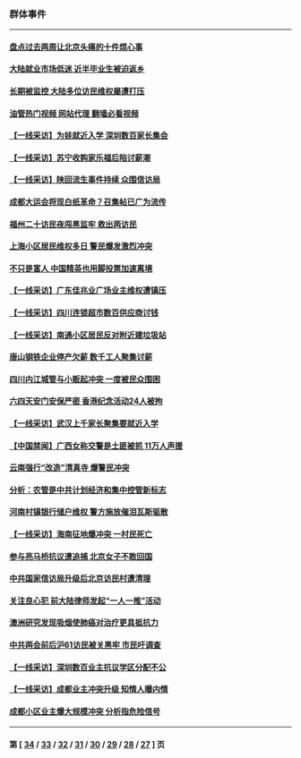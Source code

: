 ### 群体事件
---
#### [盘点过去两周让北京头痛的十件烦心事](../../pages/ncid279/n14052654.md?08140045) 
#### [大陆就业市场低迷 近半毕业生被迫返乡](../../pages/ncid279/n14050945.md?08140045) 
#### [长期被监控 大陆多位访民维权屡遭打压](../../pages/ncid279/n14049331.md?08140045) 
#### [油管热门视频 网站代理 翻墙必看视频](http://138.2.39.72:81/youtube.html?epic-marker?08140045)
#### [【一线采访】为娃就近入学 深圳数百家长集会](../../pages/ncid279/n14044246.md?08140045) 
#### [【一线采访】苏宁收购家乐福后陷讨薪潮](../../pages/ncid279/n14042224.md?08140045) 
#### [【一线采访】陕回流生事件持续 众围信访局](../../pages/ncid279/n14040242.md?08140045) 
#### [成都大运会将现白纸革命？召集帖已广为流传](../../pages/ncid279/n14033119.md?08140045) 
#### [福州二十访民夜闯黑监牢 救出两访民](../../pages/ncid279/n14031617.md?08140045) 
#### [上海小区居民维权多日 警民爆发激烈冲突](../../pages/ncid279/n14029221.md?08140045) 
#### [不只是富人 中国精英也用脚投票加速离境](../../pages/ncid279/n14029086.md?08140045) 
#### [【一线采访】广东佳兆业广场业主维权遭镇压](../../pages/ncid279/n14028175.md?08140045) 
#### [【一线采访】四川连锁超市数百供应商讨钱](../../pages/ncid279/n14025102.md?08140045) 
#### [【一线采访】南通小区居民反对附近建垃圾站](../../pages/ncid279/n14021690.md?08140045) 
#### [唐山钢铁企业停产欠薪 数千工人聚集讨薪](../../pages/ncid279/n14017404.md?08140045) 
#### [四川内江城管与小贩起冲突 一度被民众围困](../../pages/ncid279/n14015922.md?08140045) 
#### [六四天安门安保严密 香港纪念活动24人被拘](../../pages/ncid279/n14009800.md?08140045) 
#### [【一线采访】武汉上千家长聚集要就近入学](../../pages/ncid279/n14009497.md?08140045) 
#### [【中国禁闻】广西女称交警是土匪被抓 11万人声援](../../pages/ncid279/n14006869.md?08140045) 
#### [云南强行“改造”清真寺 爆警民冲突](../../pages/ncid279/n14005561.md?08140045) 
#### [分析：农管是中共计划经济和集中控管新标志](../../pages/ncid279/n14000665.md?08140045) 
#### [河南村镇银行储户维权 警方施放催泪瓦斯驱散](../../pages/ncid279/n13998750.md?08140045) 
#### [【一线采访】海南征地爆冲突 一村民死亡](../../pages/ncid279/n13989137.md?08140045) 
#### [参与亮马桥抗议遭追捕 北京女子不敢回国](../../pages/ncid279/n13985420.md?08140045) 
#### [中共国家信访局升级后北京访民村遭清理](../../pages/ncid279/n13984826.md?08140045) 
#### [关注良心犯 前大陆律师发起“一人一推”活动](../../pages/ncid279/n13980524.md?08140045) 
#### [澳洲研究发现吸烟使肺癌对治疗更具抵抗力](../../pages/ncid279/n13977762.md?08140045) 
#### [中共两会前后沪61访民被关黑牢 市民吁调查](../../pages/ncid279/n13976054.md?08140045) 
#### [【一线采访】深圳数百业主抗议学区分配不公](../../pages/ncid279/n13976680.md?08140045) 
#### [【一线采访】成都业主冲突升级 知情人曝内情](../../pages/ncid279/n13965289.md?08140045) 
#### [成都小区业主爆大规模冲突 分析指危险信号](../../pages/ncid279/n13964520.md?08140045) 

---
#### 第 [ [34](./34.md?08140045) / [33](./33.md?08140045) / [32](./32.md?08140045) / [31](./31.md?08140045) / [30](./30.md?08140045) / [29](./29.md?08140045) / [28](./28.md?08140045) / [27](./27.md?08140045) ] 页

